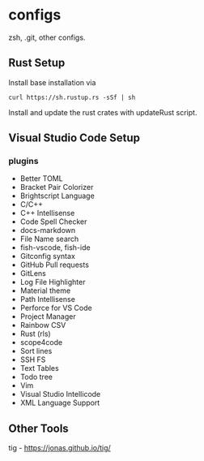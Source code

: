 # configs

zsh, .git, other configs.

## Rust Setup

Install base installation via

```
curl https://sh.rustup.rs -sSf | sh
```

Install and update the rust crates with updateRust script.

## Visual Studio Code Setup

### plugins

-   Better TOML
-   Bracket Pair Colorizer
-   Brightscript Language
-   C/C++
-   C++ Intellisense
-   Code Spell Checker
-   docs-markdown
-   File Name search
-   fish-vscode, fish-ide
-   Gitconfig syntax
-   GitHub Pull requests
-   GitLens
-   Log File Highlighter
-   Material theme
-   Path Intellisense
-   Perforce for VS Code
-   Project Manager
-   Rainbow CSV
-   Rust (rls)
-   scope4code
-   Sort lines
-   SSH FS
-   Text Tables
-   Todo tree
-   Vim
-   Visual Studio Intellicode
-   XML Language Support

## Other Tools

tig - https://jonas.github.io/tig/
